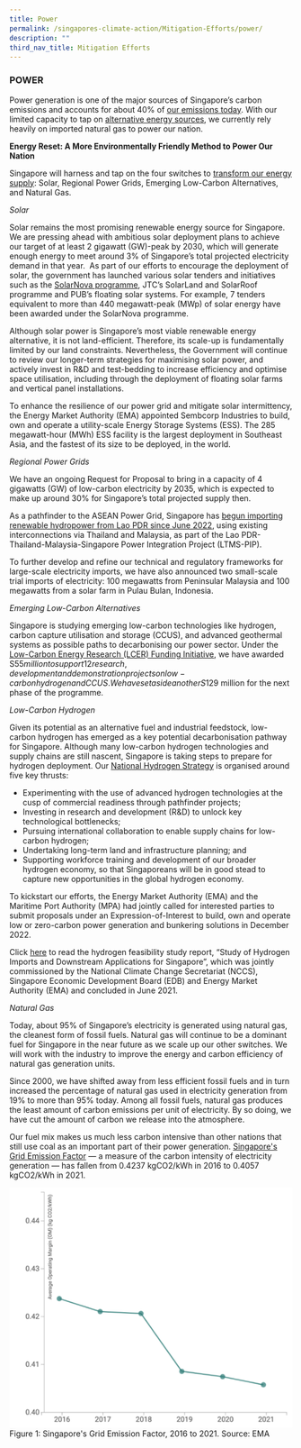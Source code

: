 ```yaml
---
title: Power
permalink: /singapores-climate-action/Mitigation-Efforts/power/
description: ""
third_nav_title: Mitigation Efforts
---
```

### POWER
Power generation is one of the major sources of Singapore’s carbon emissions and accounts for about 40% of [our emissions today](singapores-climate-action/singapores-climate-targets/singapore-emissions-profile/).  With our limited capacity to tap on [alternative energy sources](/singapores-climate-action/singapore-approach-to-alternative-energy/), we currently rely heavily on imported natural gas to power our nation.

**Energy Reset: A More Environmentally Friendly Method to Power Our Nation**

Singapore will harness and tap on the four switches to [transform our energy supply](https://www.greenplan.gov.sg/key-focus-areas/energy-reset/): Solar, Regional Power Grids, Emerging Low-Carbon Alternatives, and Natural Gas.

_Solar_ 

Solar remains the most promising renewable energy source for Singapore. We are pressing ahead with ambitious solar deployment plans to achieve our target of at least 2 gigawatt (GW)-peak by 2030, which will generate enough energy to meet around 3% of Singapore’s total projected electricity demand in that year.  As part of our efforts to encourage the deployment of solar, the government has launched various solar tenders and initiatives such as the [SolarNova programme](https://www.hdb.gov.sg/about-us/our-role/smart-and-sustainable-living/solarnova-page), JTC’s SolarLand and SolarRoof programme and PUB’s floating solar systems. For example, 7 tenders equivalent to more than 440 megawatt-peak (MWp) of solar energy have been awarded under the SolarNova programme.

Although solar power is Singapore’s most viable renewable energy alternative, it is not land-efficient. Therefore, its scale-up is fundamentally limited by our land constraints. Nevertheless, the Government will continue to review our longer-term strategies for maximising solar power, and actively invest in R&D and test-bedding to increase efficiency and optimise space utilisation, including through the deployment of floating solar farms and vertical panel installations.

To enhance the resilience of our power grid and mitigate solar intermittency, the Energy Market Authority (EMA) appointed Sembcorp Industries to build, own and operate a utility-scale Energy Storage Systems (ESS). The 285 megawatt-hour (MWh) ESS facility is the largest deployment in Southeast Asia, and the fastest of its size to be deployed, in the world.

_Regional Power Grids_

We have an ongoing Request for Proposal to bring in a capacity of 4 gigawatts (GW) of low-carbon electricity by 2035, which is expected to make up around 30% for Singapore’s total projected supply then.

As a pathfinder to the ASEAN Power Grid, Singapore has [begun importing renewable hydropower from Lao PDR since June 2022](https://www.ema.gov.sg/media_release.aspx?news_sid=20220623UjiFDR2aZUxy), using existing interconnections via Thailand and Malaysia, as part of the Lao PDR-Thailand-Malaysia-Singapore Power Integration Project (LTMS-PIP).

To further develop and refine our technical and regulatory frameworks for large-scale electricity imports, we have also announced two small-scale trial imports of electricity: 100 megawatts from Peninsular Malaysia and 100 megawatts from a solar farm in Pulau Bulan, Indonesia. 

_Emerging Low-Carbon Alternatives_

Singapore is studying emerging low-carbon technologies like hydrogen, carbon capture utilisation and storage (CCUS), and advanced geothermal systems as possible paths to decarbonising our power sector. Under the [Low-Carbon Energy Research (LCER) Funding Initiative](https://www.a-star.edu.sg/research/funding-opportunities/lcer-fi-grant), we have awarded S$55 million to support 12 research, development and demonstration projects on low-carbon hydrogen and CCUS. We have set aside another S$129 million for the next phase of the programme.

_Low-Carbon Hydrogen_

Given its potential as an alternative fuel and industrial feedstock, low-carbon hydrogen has emerged as a key potential decarbonisation pathway for Singapore. Although many low-carbon hydrogen technologies and supply chains are still nascent, Singapore is taking steps to prepare for hydrogen deployment. Our [National Hydrogen Strategy](https://www.mti.gov.sg/Industries/Hydrogen) is organised around five key thrusts:

* Experimenting with the use of advanced hydrogen technologies at the cusp of commercial readiness through pathfinder projects;
* Investing in research and development (R&D) to unlock key technological bottlenecks;
* Pursuing international collaboration to enable supply chains for low-carbon hydrogen;
* Undertaking long-term land and infrastructure planning; and
* Supporting workforce training and development of our broader hydrogen economy, so that Singaporeans will be in good stead to capture new opportunities in the global hydrogen economy.

To kickstart our efforts, the Energy Market Authority (EMA) and the Maritime Port Authority (MPA) had jointly called for interested parties to submit proposals under an Expression-of-Interest to build, own and operate low or zero-carbon power generation and bunkering solutions in December 2022.

Click [here](/singapores-climate-action/low-carbon-tech/hc) to read the hydrogen feasibility study report, “Study of Hydrogen Imports and Downstream Applications for Singapore”, which was jointly commissioned by the National Climate Change Secretariat (NCCS), Singapore Economic Development Board (EDB) and Energy Market Authority (EMA) and concluded in June 2021.

_Natural Gas_

Today, about 95% of Singapore’s electricity is generated using natural gas, the cleanest form of fossil fuels. Natural gas will continue to be a dominant fuel for Singapore in the near future as we scale up our other switches. We will work with the industry to improve the energy and carbon efficiency of natural gas generation units.

Since 2000, we have shifted away from less efficient fossil fuels and in turn increased the percentage of natural gas used in electricity generation from 19% to more than 95% today. Among all fossil fuels, natural gas produces the least amount of carbon emissions per unit of electricity. By so doing, we have cut the amount of carbon we release into the atmosphere.

Our fuel mix makes us much less carbon intensive than other nations that still use coal as an important part of their power generation. [Singapore's Grid Emission Factor](https://www.ema.gov.sg/singapore-energy-statistics/ch02/index2) — a measure of the carbon intensity of electricity generation — has fallen from 0.4237 kgCO2/kWh in 2016 to 0.4057 kgCO2/kWh in 2021.

![](/images/EMA_Singapore's%20Grid%20Emission%20Factor.png)
Figure 1: Singapore's Grid Emission Factor, 2016 to 2021. Source: EMA